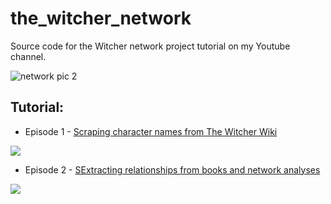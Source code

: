 # the_witcher_network
Source code for the Witcher network project tutorial on my Youtube channel.

![network pic 2](https://user-images.githubusercontent.com/22730220/174459596-56fe0394-f263-4090-8ee6-61d77b9a3363.jpeg)

## Tutorial: 

* Episode 1 - [Scraping character names from The Witcher Wiki](https://www.youtube.com/watch?v=RuNolAh_4bU)

[![](https://img.youtube.com/vi/RuNolAh_4bU/0.jpg)](https://www.youtube.com/watch?v=RuNolAh_4bU)

* Episode 2 - [SExtracting relationships from books and network analyses](https://www.youtube.com/watch?v=fAHkJ_Dhr50)

[![](https://img.youtube.com/vi/fAHkJ_Dhr50/0.jpg)](https://www.youtube.com/watch?v=fAHkJ_Dhr50)

